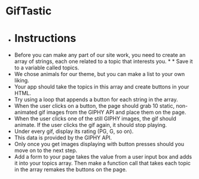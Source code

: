 # GifTastic
* # Instructions
* Before you can make any part of our site work, you need to create an array of strings, each one related to a topic that interests you. * * Save it to a variable called topics.
* We chose animals for our theme, but you can make a list to your own liking.
* Your app should take the topics in this array and create buttons in your HTML.
* Try using a loop that appends a button for each string in the array.
* When the user clicks on a button, the page should grab 10 static, non-animated gif images from the GIPHY API and place them on the page.
* When the user clicks one of the still GIPHY images, the gif should animate. If the user clicks the gif again, it should stop playing.
* Under every gif, display its rating (PG, G, so on).
* This data is provided by the GIPHY API.
* Only once you get images displaying with button presses should you move on to the next step.
* Add a form to your page takes the value from a user input box and adds it into your topics array. Then make a function call that takes each topic in the array remakes the buttons on the page.
